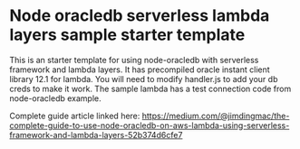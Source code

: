# Node oracledb serverless lambda layers sample starter template
This is an starter template for using node-oracledb with serverless framework and lambda layers.
It has precompiled oracle instant client library 12.1 for lambda.
You will need to modify handler.js to add your db creds to make it work.
The sample lambda has a test connection code from node-oracledb example.

Complete guide article linked here: 
https://medium.com/@jimdingmac/the-complete-guide-to-use-node-oracledb-on-aws-lambda-using-serverless-framework-and-lambda-layers-52b374d6cfe7
